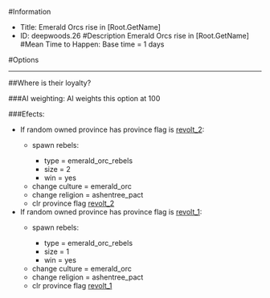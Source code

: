 #Information
 - Title: Emerald Orcs rise in [Root.GetName]
 - ID: deepwoods.26
#Description
Emerald Orcs rise in [Root.GetName]
#Mean Time to Happen:
Base time = 1 days

#Options

___
##Where is their loyalty?

###AI weighting:
AI weights this option at 100


###Efects:<ul><li>If random owned province has province flag is [revolt_2](../flags/revolt_2.md):</li><ul><li>spawn rebels:</li><ul><li>type = emerald_orc_rebels</li><li>size = 2</li><li>win = yes</li></ul><li>change culture = emerald_orc</li><li>change religion = ashentree_pact</li><li>clr province flag [revolt_2](../flags/revolt_2.md)</li></ul><li>If random owned province has province flag is [revolt_1](../flags/revolt_1.md):</li><ul><li>spawn rebels:</li><ul><li>type = emerald_orc_rebels</li><li>size = 1</li><li>win = yes</li></ul><li>change culture = emerald_orc</li><li>change religion = ashentree_pact</li><li>clr province flag [revolt_1](../flags/revolt_1.md)</li></ul></ul>
